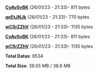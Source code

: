 [**CyAvSvBK**](/data/CyAvSvBK.txt) (26/01/23 - 21:33)- 811 bytes

[**qeEtJNJk**](/data/qeEtJNJk.txt) (26/01/23 - 21:33)- 770 bytes

[**wCSrZZhV**](/data/wCSrZZhV.txt) (26/01/23 - 21:33)- 1135 bytes

[**CyAvSvBK**](/data/CyAvSvBK.txt) (26/01/23 - 21:33)- 811 bytes

[**wCSrZZhV**](/data/wCSrZZhV.txt) (26/01/23 - 21:33)- 1135 bytes

**Total Datas**: 6534

**Total Size**: 38.55 MB / 38.6 MB